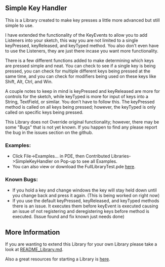 ## Simple Key Handler

This is a Library created to make key presses a little more advanced but still simple to use.
 
I have extended the functionality of the KeyEvents to allow you to add Listeners into your sketch, this way you are not limited to a single keyPressed, keyReleased, and keyTyped method. You also don't even have to use the Listeners, they are just there incase you want more functionality.
 
There is a few different functions added to make determining which keys are pressed simple and neat. You can check to see if a single key is being pressed, you can check for multiple different keys being pressed at the same time, and you can check for modifiers being used on these keys like Shift, Alt, Ctrl, and Win.
 
A couple notes to keep in mind is keyPressed and keyReleased are more for controls for the sketch, while keyTyped is more for input of keys into a String, TextField, or similar. You don't have to follow this. The keyPressed method is called on all keys being pressed; however, the keyTyped is only called on specific keys being pressed.
 
This Library does not Override original functionality; however, there may be some "Bugs" that is not yet known. If you happen to find any please report the bug in the issues section on the github.
 
### Examples:
* Click File->Examples... in PDE, then Contributed Libraries->SimpleKeyHandler on Pop-up to see all Examples.
* You can also view or download the FullLibraryTest.pde [here](https://github.com/unlishema/SimpleKeyHandler/tree/master/examples/FullLibraryTest/FullLibraryTest.pde).

### Known Bugs:
* If you hold a key and change windows the key will stay held down until you change back and press it again. (This is being worked on right now)
* If you use the default keyPressed, keyReleased, and keyTyped methods there is an issue. It executes them before keyEvent is executed causing an issue of not registering and deregistering keys before method is executed. (Issue found and fix known just needs done)

## More Information
If you are wanting to extend this Library for your own Library please take a look at [README_Library.md](https://github.com/unlishema/SimpleKeyHandler/blob/master/README_Library.md).

Also a great resources for starting a Library is [here](https://github.com/processing/processing/wiki/Library-Basics).